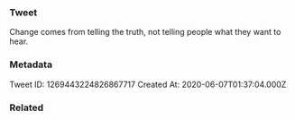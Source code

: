 ### Tweet
Change comes from telling the truth, not telling people what they want to hear.

### Metadata
Tweet ID: 1269443224826867717
Created At: 2020-06-07T01:37:04.000Z

### Related

